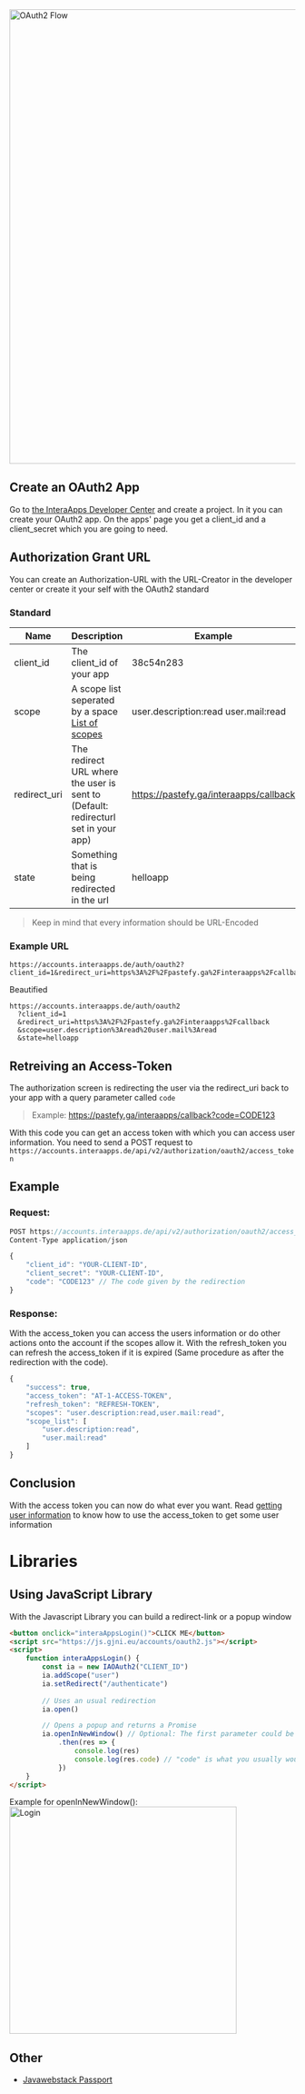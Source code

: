 <img src="/img/screenshots/oauth-flow.svg" alt="OAuth2 Flow" width="800"/>

## Create an OAuth2 App
Go to [the InteraApps Developer Center](https://accounts.interaapps.de/developers/projects) and create a project. In it you can create your OAuth2 app. On the apps' page you get a client_id and a client_secret which you are going to need. 

## Authorization Grant URL
You can create an Authorization-URL with the URL-Creator in the developer center or create it your self with the OAuth2 standard

### Standard
Name|Description|Example
---|---|---
client_id|The client_id of your app|38c54n283
scope|A scope list seperated by a space [List of scopes](/docs/accounts/permissions)|user.description:read user.mail:read
redirect_uri|The redirect URL where the user is sent to (Default: redirecturl set in your app)|https://pastefy.ga/interaapps/callback
state|Something that is being redirected in the url|helloapp

> Keep in mind that every information should be URL-Encoded

### Example URL
```
https://accounts.interaapps.de/auth/oauth2?client_id=1&redirect_uri=https%3A%2F%2Fpastefy.ga%2Finteraapps%2Fcallback&scope=user.description%3Aread%20user.mail%3Aread&state=helloapp
```
Beautified
```
https://accounts.interaapps.de/auth/oauth2
  ?client_id=1
  &redirect_uri=https%3A%2F%2Fpastefy.ga%2Finteraapps%2Fcallback
  &scope=user.description%3Aread%20user.mail%3Aread
  &state=helloapp
```

## Retreiving an Access-Token
The authorization screen is redirecting the user via the redirect_uri back to your app with a query parameter called `code`
> Example: https://pastefy.ga/interaapps/callback?code=CODE123

With this code you can get an access token with which you can access user information.
You need to send a POST request to `https://accounts.interaapps.de/api/v2/authorization/oauth2/access_token`

## Example
### Request:
```js
POST https://accounts.interaapps.de/api/v2/authorization/oauth2/access_token
Content-Type application/json

{
    "client_id": "YOUR-CLIENT-ID",
    "client_secret": "YOUR-CLIENT-ID",
    "code": "CODE123" // The code given by the redirection
}
```
### Response:
With the access_token you can access the users information or do other actions onto the account if the scopes allow it. With the refresh_token you can refresh the access_token if it is expired (Same procedure as after the redirection with the code). 
```js
{
    "success": true,
    "access_token": "AT-1-ACCESS-TOKEN",
    "refresh_token": "REFRESH-TOKEN",
    "scopes": "user.description:read,user.mail:read", 
    "scope_list": [
        "user.description:read", 
        "user.mail:read"
    ]
}
```

## Conclusion
With the access token you can now do what ever you want. Read [getting user information](/docs/accounts/getting-user-information) to know how to use the access_token to get some user information

# Libraries
## Using JavaScript Library
With the Javascript Library you can build a redirect-link or a popup window
```html
<button onclick="interaAppsLogin()">CLICK ME</button>
<script src="https://js.gjni.eu/accounts/oauth2.js"></script>
<script>
    function interaAppsLogin() {
        const ia = new IAOAuth2("CLIENT_ID")
        ia.addScope("user")
        ia.setRedirect("/authenticate")
        
        // Uses an usual redirection
        ia.open()

        // Opens a popup and returns a Promise
        ia.openInNewWindow() // Optional: The first parameter could be a redirection link which you'll see in the popup window for a few milliseconds. 
            .then(res => {
                console.log(res)
                console.log(res.code) // "code" is what you usually would get from a redirection as a query parameter
            })
    }
</script>
```
Example for openInNewWindow():
<img src="/img/screenshots/oauth2-login.png" alt="Login" width="400"/>

## Other
- [Javawebstack Passport](https://github.com/javawebstack/Passport#services)
